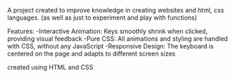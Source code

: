 A project created to improve knowledge in creating websites and html, css languages.
(as well as just to experiment and play with functions)

Features:
  -Interactive Animation: Keys smoothly shrink when clicked, providing visual feedback
  -Pure CSS: All animations and styling are handled with CSS, without any JavaScript
  -Responsive Design: The keyboard is centered on the page and adapts to different screen sizes

created using HTML and CSS
